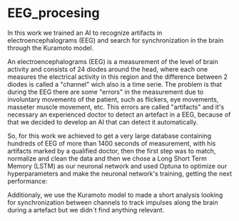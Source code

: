 # EEG_procesing
In this work we trained an AI to recognize artifacts in electroencephalograms (EEG) and search for synchronization in the brain through the Kuramoto model.

An electroencephalograms (EEG) is a measurement of the level of brain activity and consists of 24 diodes around the head, where each one measures the electrical activity in this region and the difference between 2 diodes is called a "channel" wich also is a time serie. The problem is that during the EEG there are some "errors" in the measurement due to involuntary movements of the patient, such as flickers, eye movements, masseter muscle movement, etc. This errors are called "artifacts" and it's necessary an experienced doctor to detect an artefact in a EEG, because of that we decided to develop an AI that can detect it automatically.

So, for this work we achieved to get a very large database containing hundreds of EEG of more than 1400 seconds of measurement, with his artifacts marked by a qualified doctor, then the first step was to match, normalize and clean the data and then we chose a Long Short Term Memory (LSTM) as our neuronal network and used Optuna to optimize our hyperparameters and make the neuronal network's training, getting the next performance:


Additionaly, we use the Kuramoto model to made a short analysis looking for synchronization between channels to track impulses along the brain during a artefact but we didn´t find anything relevant.

